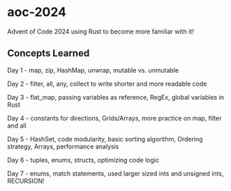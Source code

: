 # aoc-2024
Advent of Code 2024 using Rust to become more familiar with it!

## Concepts Learned
Day 1 - map, zip, HashMap, unwrap, mutable vs. unmutable

Day 2 - filter, all, any, collect to write shorter and more readable code

Day 3 - flat_map, passing variables as reference, RegEx, global variables in Rust

Day 4 - constants for directions, Grids/Arrays, more practice on map, filter and all

Day 5 - HashSet, code modularity, basic sorting algorithm, Ordering strategy, Arrays, performance analysis

Day 6 - tuples, enums, structs, optimizing code logic

Day 7 - enums, match statements, used larger sized ints and unsigned ints, RECURSION!